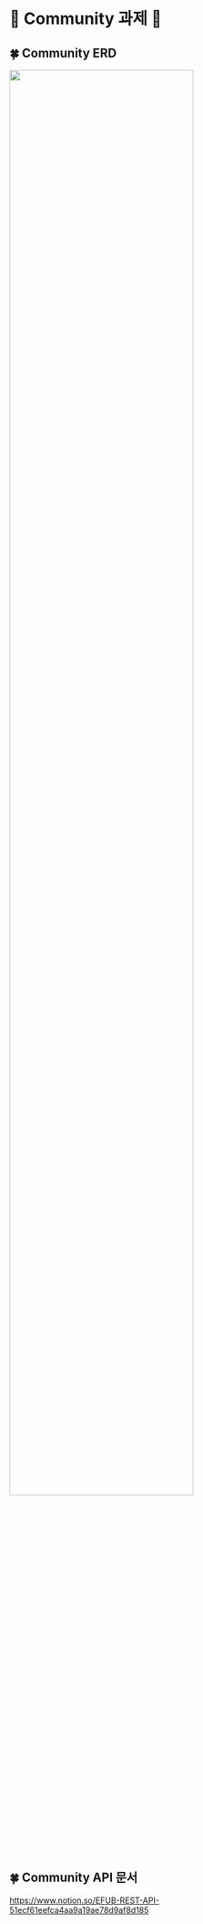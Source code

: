# 📗 Community 과제 📗


## 🍀 Community ERD

<img width="80%" src="https://i.imgur.com/fGhWgPd.png"/></br>


## 🍀 Community API 문서 

https://www.notion.so/EFUB-REST-API-51ecf61eefca4aa9a19ae78d9af8d185
